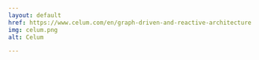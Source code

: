 ```yaml
---
layout: default
href: https://www.celum.com/en/graph-driven-and-reactive-architecture
img: celum.png
alt: Celum

---
```

